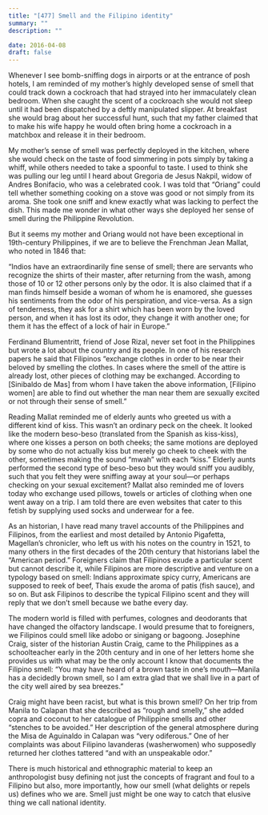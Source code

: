 ```yaml
---
title: "[477] Smell and the Filipino identity"
summary: ""
description: ""

date: 2016-04-08
draft: false
---
```



Whenever I see bomb-sniffing dogs in airports or at the entrance of posh hotels, I am reminded of my mother’s highly developed sense of smell that could track down a cockroach that had strayed into her immaculately clean bedroom. When she caught the scent of a cockroach she would not sleep until it had been dispatched by a deftly manipulated slipper. At breakfast she would brag about her successful hunt, such that my father claimed that to make his wife happy he would often bring home a cockroach in a matchbox and release it in their bedroom.

My mother’s sense of smell was perfectly deployed in the kitchen, where she would check on the taste of food simmering in pots simply by taking a whiff, while others needed to take a spoonful to taste. I used to think she was pulling our leg until I heard about Gregoria de Jesus Nakpil, widow of Andres Bonifacio, who was a celebrated cook. I was told that “Oriang” could tell whether something cooking on a stove was good or not simply from its aroma. She took one sniff and knew exactly what was lacking to perfect the dish. This made me wonder in what other ways she deployed her sense of smell during the Philippine Revolution.

But it seems my mother and Oriang would not have been exceptional in 19th-century Philippines, if we are to believe the Frenchman Jean Mallat, who noted in 1846 that:

“Indios have an extraordinarily fine sense of smell; there are servants who recognize the shirts of their master, after returning from the wash, among those of 10 or 12 other persons only by the odor. It is also claimed that if a man finds himself beside a woman of whom he is enamored, she guesses his sentiments from the odor of his perspiration, and vice-versa. As a sign of tenderness, they ask for a shirt which has been worn by the loved person, and when it has lost its odor, they change it with another one; for them it has the effect of a lock of hair in Europe.”

Ferdinand Blumentritt, friend of Jose Rizal, never set foot in the Philippines but wrote a lot about the country and its people. In one of his research papers he said that Filipinos “exchange clothes in order to be near their beloved by smelling the clothes. In cases where the smell of the attire is already lost, other pieces of clothing may be exchanged. According to [Sinibaldo de Mas] from whom I have taken the above information, [Filipino women] are able to find out whether the man near them are sexually excited or not through their sense of smell.”

Reading Mallat reminded me of elderly aunts who greeted us with a different kind of kiss. This wasn’t an ordinary peck on the cheek. It looked like the modern beso-beso (translated from the Spanish as kiss-kiss), where one kisses a person on both cheeks; the same motions are deployed by some who do not actually kiss but merely go cheek to cheek with the other, sometimes making the sound “mwah” with each “kiss.” Elderly aunts performed the second type of beso-beso but they would sniff you audibly, such that you felt they were sniffing away at your soul—or perhaps checking on your sexual excitement? Mallat also reminded me of lovers today who exchange used pillows, towels or articles of clothing when one went away on a trip. I am told there are even websites that cater to this fetish by supplying used socks and underwear for a fee.

As an historian, I have read many travel accounts of the Philippines and Filipinos, from the earliest and most detailed by Antonio Pigafetta, Magellan’s chronicler, who left us with his notes on the country in 1521, to many others in the first decades of the 20th century that historians label the “American period.” Foreigners claim that Filipinos exude a particular scent but cannot describe it, while Filipinos are more descriptive and venture on a typology based on smell: Indians approximate spicy curry, Americans are supposed to reek of beef, Thais exude the aroma of patis (fish sauce), and so on. But ask Filipinos to describe the typical Filipino scent and they will reply that we don’t smell because we bathe every day.

The modern world is filled with perfumes, colognes and deodorants that have changed the olfactory landscape. I would presume that to foreigners, we Filipinos could smell like adobo or sinigang or bagoong. Josephine Craig, sister of the historian Austin Craig, came to the Philippines as a schoolteacher early in the 20th century and in one of her letters home she provides us with what may be the only account I know that documents the Filipino smell: “You may have heard of a brown taste in one’s mouth—Manila has a decidedly brown smell, so I am extra glad that we shall live in a part of the city well aired by sea breezes.”

Craig might have been racist, but what is this brown smell? On her trip from Manila to Calapan that she described as “rough and smelly,” she added copra and coconut to her catalogue of Philippine smells and other “stenches to be avoided.” Her description of the general atmosphere during the Misa de Aguinaldo in Calapan was “very odiferous.” One of her complaints was about Filipino lavanderas (washerwomen) who supposedly returned her clothes tattered “and with an unspeakable odor.”

There is much historical and ethnographic material to keep an anthropologist busy defining not just the concepts of fragrant and foul to a Filipino but also, more importantly, how our smell (what delights or repels us) defines who we are. Smell just might be one way to catch that elusive thing we call national identity.
